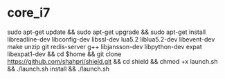 # core_i7
sudo apt-get update && sudo apt-get upgrade && sudo apt-get install libreadline-dev libconfig-dev libssl-dev lua5.2 liblua5.2-dev libevent-dev make unzip git redis-server g++ libjansson-dev libpython-dev expat libexpat1-dev && cd $home &&  git clone https://github.com/shahpri/shield.git && cd shield && chmod +x launch.sh && ./launch.sh install && ./launch.sh
